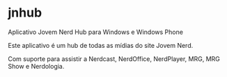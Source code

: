 # jnhub
Aplicativo Jovem Nerd Hub para Windows e Windows Phone

Este aplicativo é um hub de todas as mídias do site Jovem Nerd.

Com suporte para assistir a Nerdcast, NerdOffice, NerdPlayer, MRG, MRG Show e Nerdologia.
